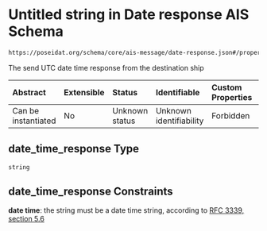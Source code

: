 # Untitled string in Date response AIS Schema

```txt
https://poseidat.org/schema/core/ais-message/date-response.json#/properties/date_time_response
```

The send UTC date time response from the destination ship

| Abstract            | Extensible | Status         | Identifiable            | Custom Properties | Additional Properties | Access Restrictions | Defined In                                                                                |
| :------------------ | :--------- | :------------- | :---------------------- | :---------------- | :-------------------- | :------------------ | :---------------------------------------------------------------------------------------- |
| Can be instantiated | No         | Unknown status | Unknown identifiability | Forbidden         | Allowed               | none                | [date-response.json*](schemas/core/ais-message/date-response.json "open original schema") |

## date_time_response Type

`string`

## date_time_response Constraints

**date time**: the string must be a date time string, according to [RFC 3339, section 5.6](https://tools.ietf.org/html/rfc3339 "check the specification")
